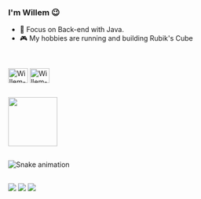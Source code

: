 ### I'm Willem 😉

- 🎯 Focus on Back-end with Java.
- 🎮 My hobbies are running and building Rubik's Cube

##


<div style="display: inline_block"><br>
  
  <img align="center" alt="Willem-HTML" height="30" width="40" src="https://cdn.jsdelivr.net/gh/devicons/devicon/icons/html5/html5-original.svg">
  <img align="center" alt="Willem-CSS" height="30" width="40" src="https://cdn.jsdelivr.net/gh/devicons/devicon/icons/css3/css3-original.svg">
  
##
  
  <img height="100em" src="https://github-readme-stats.vercel.app/api/top-langs/?username=willemromao&layout=compact&langs_count=7&theme=dark"/>

  
##
  
  ![Snake animation](https://github.com/willemromao/willemromao/blob/output/github-contribution-grid-snake.svg)
  
##
 
<div>
   <a href="https://www.linkedin.com/in/franciscowillem" target="_blank"><img src="https://img.shields.io/badge/-LinkedIn-%230077B5?style=for-the-badge&logo=linkedin&logoColor=white" target="_blank"></a>
  <a href="https://www.youtube.com/channel/UCYsx35v0deeh5ZP55XhFvqw" target="_blank"><img src="https://img.shields.io/badge/YouTube-FF0000?style=for-the-badge&logo=youtube&logoColor=white" target="_blank"></a>
  <a href="https://open.spotify.com/user/t2mhqwyecljybxjrab1osi25v" target="_blank"><img src="https://img.shields.io/badge/Spotify-1ED760?&style=for-the-badge&logo=spotify&logoColor=white" target="_blank"></a>
</div>
